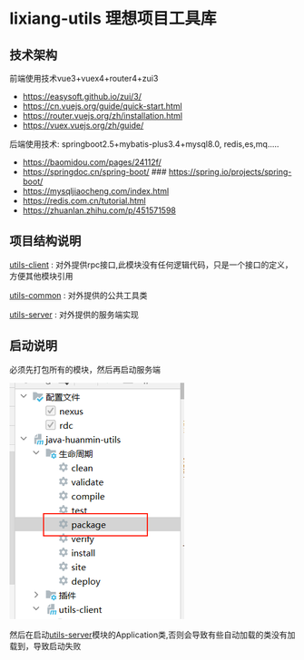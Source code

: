 # lixiang-utils  理想项目工具库

## 技术架构

前端使用技术vue3+vuex4+router4+zui3

- https://easysoft.github.io/zui/3/
- https://cn.vuejs.org/guide/quick-start.html
- https://router.vuejs.org/zh/installation.html
- https://vuex.vuejs.org/zh/guide/

后端使用技术: springboot2.5+mybatis-plus3.4+mysql8.0, redis,es,mq.....
- https://baomidou.com/pages/24112f/
- https://springdoc.cn/spring-boot/    ###   https://spring.io/projects/spring-boot/
- https://mysqljiaocheng.com/index.html 
- https://redis.com.cn/tutorial.html
- https://zhuanlan.zhihu.com/p/451571598

## 项目结构说明
[utils-client](utils-client) : 对外提供rpc接口,此模块没有任何逻辑代码，只是一个接口的定义，方便其他模块引用

[utils-common](utils-common) :  对外提供的公共工具类 

[utils-server](utils-server) :  对外提供的服务端实现

## 启动说明
必须先打包所有的模块，然后再启动服务端

![img.png](img.png)

然后在启动[utils-server](utils-server)模块的Application类,否则会导致有些自动加载的类没有加载到，导致启动失败
